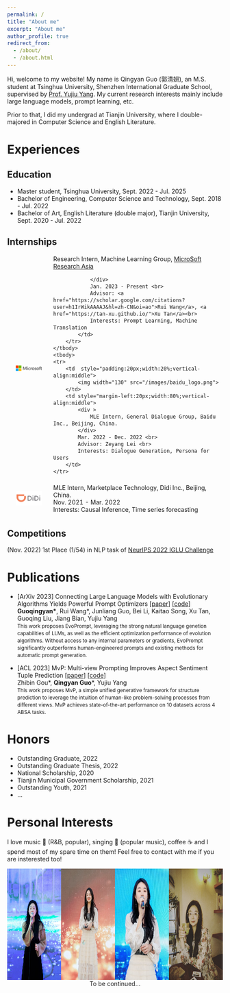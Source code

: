 ```yaml
---
permalink: /
title: "About me"
excerpt: "About me"
author_profile: true
redirect_from:
  - /about/
  - /about.html
---
```


Hi, welcome to my website! My name is Qingyan Guo (郭清妍), an M.S. student at Tsinghua University, Shenzhen International Graduate School, supervised by [Prof. Yujiu Yang](https://sites.google.com/view/iigroup-thu/home). My current research interests mainly include large language models, prompt learning, etc.

Prior to that, I did my undergrad at Tianjin University, where I double-majored in Computer Science and English Literature.

Experiences
======
## Education

- Master student, Tsinghua University, Sept. 2022 - Jul. 2025
- Bachelor of Engineering, Computer Science and Technology, Sept. 2018 - Jul. 2022
- Bachelor of Art, English Literature (double major), Tianjin University, Sept. 2020 - Jul. 2022

## Internships

<table style="width:100%;border:0px;border-spacing:0px;border-collapse:separate;margin-right:auto;margin-left:auto;">
    <tbody>
        <tr>
            <td  style="padding:20px;width:20%;vertical-align:middle">
                <img width="130" src="/images/ms_logo.png">
            </td>
            <td style="margin-left:20px;width:80%;vertical-align:middle">
                <div >
                    Research Intern, Machine Learning Group, <a href="https://www.microsoft.com/en-us/research/lab/microsoft-research-asia/">MicroSoft Research Asia</a>

                </div>
                Jan. 2023 - Present <br>
                Advisor: <a href="https://scholar.google.com/citations?user=h1IrWikAAAAJ&hl=zh-CN&oi=ao">Rui Wang</a>, <a href="https://tan-xu.github.io/">Xu Tan</a><br>
                Interests: Prompt Learning, Machine Translation
            </td>
        </tr>
    </tbody>
    <tbody>
    <tr>
        <td  style="padding:20px;width:20%;vertical-align:middle">
            <img width="130" src="/images/baidu_logo.png">
        </td>
        <td style="margin-left:20px;width:80%;vertical-align:middle">
            <div >
                MLE Intern, General Dialogue Group, Baidu Inc., Beijing, China.
            </div>
            Mar. 2022 - Dec. 2022 <br>
            Advisor: Zeyang Lei <br>
            Interests: Dialogue Generation, Persona for Users
        </td>
    </tr>

</tbody>
<tbody>
    <tr>
        <td  style="padding:20px;width:20%;vertical-align:middle">
            <img width="130" src="/images/didi_logo.png">
        </td>
        <td style="margin-left:20px;width:80%;vertical-align:middle">
            <div >
                MLE Intern, Marketplace Technology, Didi Inc., Beijing, China.
            </div>
            Nov. 2021 - Mar. 2022 <br>
            Interests: Causal Inference, Time series forecasting
        </td>
    </tr>
</tbody>
</table>

## Competitions

(Nov. 2022) 1st Place (1/54) in NLP task of [NeurIPS 2022 IGLU Challenge](https://www.aicrowd.com/challenges/neurips-2022-iglu-challenge)

Publications
======
- [ArXiv 2023] Connecting Large Language Models with Evolutionary Algorithms Yields Powerful Prompt Optimizers [[paper](https://arxiv.org/abs/2309.08532)] [[code]()]<br> **Guoqingyan\***, Rui Wang\*, Junliang Guo, Bei Li, Kaitao Song, Xu Tan, Guoqing Liu, Jiang Bian, Yujiu Yang<br> <small>This work proposes EvoPrompt, leveraging the strong natural language genetion capabilities of LLMs, as well as the efficient optimization performance of evolution algorithms. Without access to any internal parameters or gradients, EvoPrompt significantly outperforms human-engineered prompts and existing methods for automatic prompt generation.</small>

* [ACL 2023] MvP: Multi-view Prompting Improves Aspect Sentiment Tuple Prediction [[paper](https://arxiv.org/abs/2305.12627)] [[code](https://github.com/ZubinGou/multi-view-prompting)]<br> Zhibin Gou\*, **Qingyan Guo**\*, Yujiu Yang<br><small>This work proposes MvP, a simple unified generative framework for structure prediction to leverage the intuition of human-like problem-solving processes from different views. MvP achieves state-of-the-art performance on 10 datasets across 4 ABSA tasks.</small>

Honors
======
- Outstanding Graduate, 2022
- Outstanding Graduate Thesis, 2022
- National Scholarship, 2020
- Tianjin Municipal Government Scholarship, 2021
- Outstanding Youth, 2021
- ...

Personal Interests
======
I love music 🎵 (R&B, popular), singing 🎤 (popular music), coffee ☕️ and I spend most of my spare time on them! Feel free to contact with me if you are insterested too!

 <div style="display: flex; align-items: center; justify-content: center;">
    <img src="images/image1.jpg" style="width:25%; margin: 0; height: 260px"><img src="images/image3.jpg" style="width:25%; margin: 0; height: 260px"><img src="images/image4.jpg" style="width:25%; margin: 0;height: 260px"><img src="images/image2.jpg" style="width:25%; margin: 0; height: 260px">
</div>

<!--
<script type="text/javascript" id="clustrmaps" src="//clustrmaps.com/map_v2.js?d=0eHSe6-orAFVpUKZokMFuyObeBwgrjfXFgcRyB--78Q&cl=ffffff&w=a"></script>
-->
<center>To be continued...</center>
